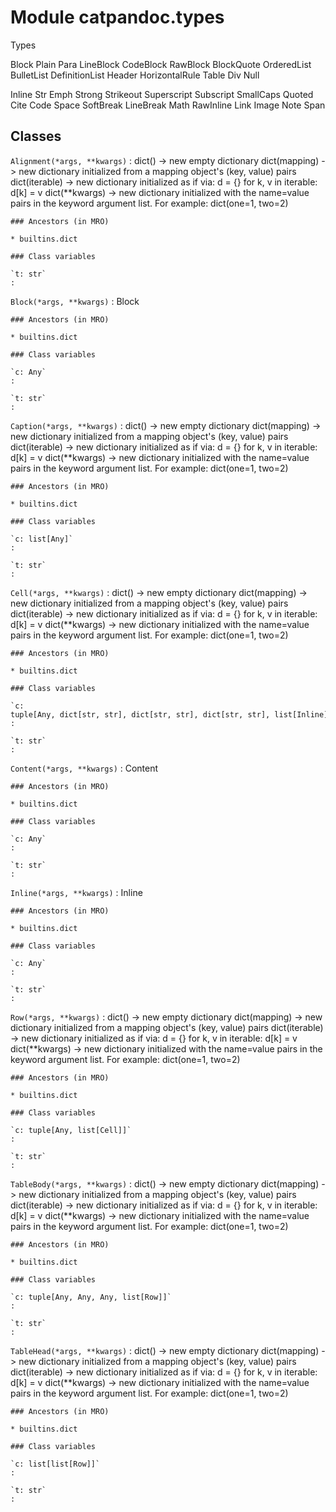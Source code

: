 Module catpandoc.types
======================
Types

Block
        Plain
        Para
        LineBlock
        CodeBlock
        RawBlock
        BlockQuote
        OrderedList
        BulletList
        DefinitionList
        Header
        HorizontalRule
        Table
        Div
        Null

Inline
        Str
        Emph
        Strong
        Strikeout
        Superscript
        Subscript
        SmallCaps
        Quoted
        Cite
        Code
        Space
        SoftBreak
        LineBreak
        Math
        RawInline
        Link
        Image
        Note
        Span

Classes
-------

`Alignment(*args, **kwargs)`
:   dict() -> new empty dictionary
    dict(mapping) -> new dictionary initialized from a mapping object's
        (key, value) pairs
    dict(iterable) -> new dictionary initialized as if via:
        d = {}
        for k, v in iterable:
            d[k] = v
    dict(**kwargs) -> new dictionary initialized with the name=value pairs
        in the keyword argument list.  For example:  dict(one=1, two=2)

    ### Ancestors (in MRO)

    * builtins.dict

    ### Class variables

    `t: str`
    :

`Block(*args, **kwargs)`
:   Block

    ### Ancestors (in MRO)

    * builtins.dict

    ### Class variables

    `c: Any`
    :

    `t: str`
    :

`Caption(*args, **kwargs)`
:   dict() -> new empty dictionary
    dict(mapping) -> new dictionary initialized from a mapping object's
        (key, value) pairs
    dict(iterable) -> new dictionary initialized as if via:
        d = {}
        for k, v in iterable:
            d[k] = v
    dict(**kwargs) -> new dictionary initialized with the name=value pairs
        in the keyword argument list.  For example:  dict(one=1, two=2)

    ### Ancestors (in MRO)

    * builtins.dict

    ### Class variables

    `c: list[Any]`
    :

    `t: str`
    :

`Cell(*args, **kwargs)`
:   dict() -> new empty dictionary
    dict(mapping) -> new dictionary initialized from a mapping object's
        (key, value) pairs
    dict(iterable) -> new dictionary initialized as if via:
        d = {}
        for k, v in iterable:
            d[k] = v
    dict(**kwargs) -> new dictionary initialized with the name=value pairs
        in the keyword argument list.  For example:  dict(one=1, two=2)

    ### Ancestors (in MRO)

    * builtins.dict

    ### Class variables

    `c: tuple[Any, dict[str, str], dict[str, str], dict[str, str], list[Inline]]`
    :

    `t: str`
    :

`Content(*args, **kwargs)`
:   Content

    ### Ancestors (in MRO)

    * builtins.dict

    ### Class variables

    `c: Any`
    :

    `t: str`
    :

`Inline(*args, **kwargs)`
:   Inline

    ### Ancestors (in MRO)

    * builtins.dict

    ### Class variables

    `c: Any`
    :

    `t: str`
    :

`Row(*args, **kwargs)`
:   dict() -> new empty dictionary
    dict(mapping) -> new dictionary initialized from a mapping object's
        (key, value) pairs
    dict(iterable) -> new dictionary initialized as if via:
        d = {}
        for k, v in iterable:
            d[k] = v
    dict(**kwargs) -> new dictionary initialized with the name=value pairs
        in the keyword argument list.  For example:  dict(one=1, two=2)

    ### Ancestors (in MRO)

    * builtins.dict

    ### Class variables

    `c: tuple[Any, list[Cell]]`
    :

    `t: str`
    :

`TableBody(*args, **kwargs)`
:   dict() -> new empty dictionary
    dict(mapping) -> new dictionary initialized from a mapping object's
        (key, value) pairs
    dict(iterable) -> new dictionary initialized as if via:
        d = {}
        for k, v in iterable:
            d[k] = v
    dict(**kwargs) -> new dictionary initialized with the name=value pairs
        in the keyword argument list.  For example:  dict(one=1, two=2)

    ### Ancestors (in MRO)

    * builtins.dict

    ### Class variables

    `c: tuple[Any, Any, Any, list[Row]]`
    :

    `t: str`
    :

`TableHead(*args, **kwargs)`
:   dict() -> new empty dictionary
    dict(mapping) -> new dictionary initialized from a mapping object's
        (key, value) pairs
    dict(iterable) -> new dictionary initialized as if via:
        d = {}
        for k, v in iterable:
            d[k] = v
    dict(**kwargs) -> new dictionary initialized with the name=value pairs
        in the keyword argument list.  For example:  dict(one=1, two=2)

    ### Ancestors (in MRO)

    * builtins.dict

    ### Class variables

    `c: list[list[Row]]`
    :

    `t: str`
    :